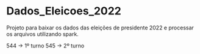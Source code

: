 # Dados_Eleicoes_2022

Projeto para baixar os dados das eleições de presidente 2022 e processar os arquivos utilizando spark.

544 -> 1º turno
545 -> 2º turno
